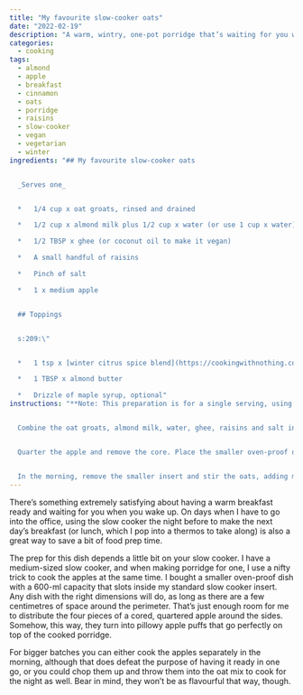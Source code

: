 ```yaml
---
title: "My favourite slow-cooker oats"
date: "2022-02-19"
description: "A warm, wintry, one-pot porridge that’s waiting for you when you wake up in the morning."
categories: 
  - cooking
tags: 
  - almond
  - apple
  - breakfast
  - cinnamon
  - oats
  - porridge
  - raisins
  - slow-cooker
  - vegan
  - vegetarian
  - winter
ingredients: "## My favourite slow-cooker oats


  _Serves one_


  *   1/4 cup x oat groats, rinsed and drained

  *   1/2 cup x almond milk plus 1/2 cup x water (or use 1 cup x water)

  *   1/2 TBSP x ghee (or coconut oil to make it vegan)

  *   A small handful of raisins

  *   Pinch of salt

  *   1 x medium apple


  ## Toppings


  s:209:\"


  *   1 tsp x [winter citrus spice blend](https://cookingwithnothing.com/winter-citrus-spice-blend/)

  *   1 TBSP x almond butter

  *   Drizzle of maple syrup, optional"
instructions: "**Note: This preparation is for a single serving, using a medium-sized slow cooker with an additional oven-proof dish insert (capacity 600 ml) that leaves a few centimetres of space between both dishes. See note in introduction for explanation, and for other serving sizes and dish dimensions.**


  Combine the oat groats, almond milk, water, ghee, raisins and salt in the smaller oven-proof insert.


  Quarter the apple and remove the core. Place the smaller oven-proof dish inside the standard slow-cooker insert. Slip the apple quarters in the gap between the dishes. Set the slow cooker to low and leave overnight.


  In the morning, remove the smaller insert and stir the oats, adding more almond milk or water if necessary to reach your desired consistency. Scoop out the apples and spoon them on top. Sprinkle over the spice blend and finish with almond butter and maple syrup, if you like."
---
```


There’s something extremely satisfying about having a warm breakfast ready and waiting for you when you wake up. On days when I have to go into the office, using the slow cooker the night before to make the next day’s breakfast (or lunch, which I pop into a thermos to take along) is also a great way to save a bit of food prep time.

The prep for this dish depends a little bit on your slow cooker. I have a medium-sized slow cooker, and when making porridge for one, I use a nifty trick to cook the apples at the same time. I bought a smaller oven-proof dish with a 600-ml capacity that slots inside my standard slow cooker insert. Any dish with the right dimensions will do, as long as there are a few centimetres of space around the perimeter. That’s just enough room for me to distribute the four pieces of a cored, quartered apple around the sides. Somehow, this way, they turn into pillowy apple puffs that go perfectly on top of the cooked porridge.

For bigger batches you can either cook the apples separately in the morning, although that does defeat the purpose of having it ready in one go, or you could chop them up and throw them into the oat mix to cook for the night as well. Bear in mind, they won’t be as flavourful that way, though.
